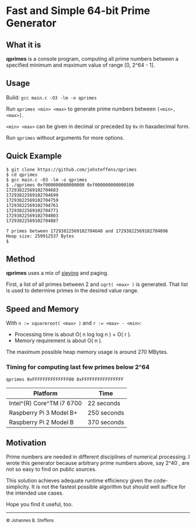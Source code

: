 # Fast and Simple 64-bit Prime Generator

<a name="anchor_what_it_is"></a>
## What it is

**qprimes** is a console program, computing all prime numbers 
between a specified minimum and maximum value of range [0, 2^64 - 1].

## Usage

Build: `gcc main.c -O3 -lm -o qprimes`

Run `qprimes <min> <max>` to generate prime numbers between `[<min>, <max>]`.

`<min> <max>` can be given in decimal or preceded by `0x` in haxadecimal form.

Run `qprimes` without arguments for more options.

## Quick Example

```
$ git clone https://github.com/johsteffens/qprimes
$ cd qprimes
$ gcc main.c -O3 -lm -o qprimes
$ ./qprimes 0xf000000000000000 0xf000000000000100
17293822569102704683
17293822569102704699
17293822569102704759
17293822569102704761
17293822569102704771
17293822569102704803
17293822569102704887

7 primes between 17293822569102704640 and 17293822569102704896
Heap size: 259912537 Bytes
$
```
## Method

**qprimes** uses a mix of [sieving](https://en.wikipedia.org/wiki/Sieve_of_Eratosthenes) 
and paging.

First, a list of all primes between 2 and `sqrt( <max> )` is generated.
That list is used to determine primes in the desired value range.

## Speed and Memory

With `n := squareroot( <max> )` and `r := <max> - <min>`:

   * Processing time is about O( n log log n ) + O( r ).
   * Memory requirement is about O( n ).
   
The maximum possible heap memory usage is around 270 MBytes.
   
### Timing for computing last few primes below 2^64

`qprimes 0xFFFFFFFFFFFFFF00 0xFFFFFFFFFFFFFFFF`

|Platform | Time |
| ------- | ---- |
| Intel^(R) Core^TM i7 6700 |  22 seconds |
| Raspberry Pi 3 Model B+  | 250 seconds | 
| Raspberry Pi 2 Model B   | 370 seconds |

## Motivation

Prime numbers are needed in different disciplines of numerical processing.
I wrote this generator because arbitrary prime numbers above, say 2^40 , are not so easy to find
on public sources.

This solution achieves adequate runtime efficiency given the code-simplicity. 
It is not the fastest possible algorithm but should well suffice for the intended use cases.

Hope you find it useful, too.

------

<sub>&copy; Johannes B. Steffens</sub>

